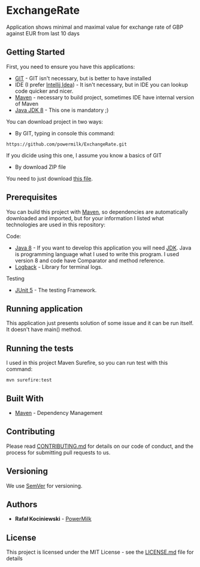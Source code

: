# ExchangeRate

Application shows minimal and maximal value for exchange rate of GBP against EUR from last 10 days

## Getting Started

First, you need to ensure you have this applications:

- [GIT](https://git-scm.com/) - GIT isn't necessary, but is better to have installed
- IDE (I prefer [Intellij Idea](https://www.jetbrains.com/idea/)) - It isn't necessary, but in IDE you can lookup code quicker and nicer.
- [Maven](https://maven.apache.org/) - necessary to build project, sometimes IDE have internal version of Maven
- [Java JDK 8](http://www.oracle.com/technetwork/java/javase/downloads/jdk8-downloads-2133151.html) - This one is mandatory ;)

You can download project in two ways:
 - By GIT, typing in console this command:
 ```
https://github.com/powermilk/ExchangeRate.git
 ```
 If you dicide using this one, I assume you know a basics of GIT
 - By download ZIP file

 You need to just download [this file](https://github.com/powermilk/ExchangeRate/archive/master.zip).

## Prerequisites

You can build this project with [Maven](https://maven.apache.org/), so dependencies are automatically downloaded and imported, but for your information I listed what technologies are used in this repository:

Code:
- [Java 8](https://www.java.com/pl/download/) - If you want to develop this application you will need [JDK](http://www.oracle.com/technetwork/java/javase/downloads/jdk8-downloads-2133151.html). Java is programming language what I used to write this program. I used version 8 and code have Comparator and method reference.
- [Logback](https://logback.qos.ch/) - Library for terminal logs.

Testing
- [JUnit 5](https://junit.org/junit5) - The testing Framework.

## Running application

This application just presents solution of some issue and it can be run itself. It doesn't have main() method.

## Running the tests

I used in this project Maven Surefire, so you can run test with this command:
```
mvn surefire:test
```
## Built With

* [Maven](https://maven.apache.org/) - Dependency Management

## Contributing

Please read [CONTRIBUTING.md](https://gist.github.com/powermilk/edbdf8672cbf27a0fd9f31f7ec14d983) for details on our code of conduct, and the process for submitting pull requests to us.

## Versioning

We use [SemVer](http://semver.org/) for versioning.

## Authors

* **Rafał Kociniewski** - [PowerMilk](https://github.com/powermilk)

## License

This project is licensed under the MIT License - see the [LICENSE.md](https://gist.github.com/powermilk/9f5c5cc4b1151f5e4e27cd6ae73a5da1) file for details

